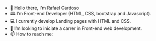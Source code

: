 
- 👋 Hello there, I'm Rafael Cardoso
- 🕮 I’m Front-end Developer (HTML, CSS, bootstrap and Javascript).
- 💻 I currently develop Landing pages with HTML and CSS.
- 🤔 I’m looking to iniciate a carrer in Front-end web development.
- 📫 How to reach me:

